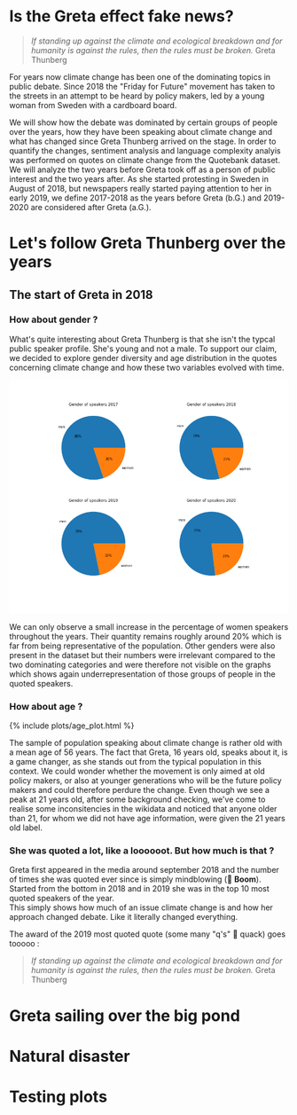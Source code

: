# Is the Greta effect fake news?
> *If standing up against the climate and ecological breakdown and for humanity is against the rules, then the rules must be broken.* Greta Thunberg

For years now climate change has been one of the dominating topics in public debate.
Since 2018 the "Friday for Future" movement has taken to the streets in an attempt to be heard by policy makers, led by a young woman from Sweden with a cardboard board.

We will show how the debate was dominated by certain groups of people over the years, how they have been speaking about climate change and what has changed since Greta Thunberg arrived on the stage. In order to quantify the changes, sentiment analysis and language complexity analyis was performed on quotes on climate change from the Quotebank dataset. We will analyze the two years before Greta took off as a person of public interest and the two years after. As she started protesting in Sweden in August of 2018, but newspapers really started paying attention to her in early 2019, we define 2017-2018 as the years before Greta (b.G.) and 2019-2020 are considered after Greta (a.G.). 

# Let's follow Greta Thunberg over the years
## The start of Greta in 2018
### How about gender ?
What's quite interesting about Greta Thunberg is that she isn't the typcal public speaker profile. She's young and not a male. To support our claim, we decided to explore gender diversity and age distribution in the quotes concerning climate change and how these two variables evolved with time.

![Gender plot](/assets/plots/gender.png)

We can only observe a small increase in the percentage of women speakers throughout the years. Their quantity remains roughly around 20% which is far from being representative of the population. Other genders were also present in the dataset but their numbers were irrelevant compared to the two dominating categories and were therefore not visible on the graphs which shows again underrepresentation of those groups of people in the quoted speakers.  

### How about age ?

{% include plots/age_plot.html %}

The sample of population speaking about climate change is rather old with a mean age of 56 years. The fact that Greta, 16 years old, speaks about it, is a game changer, as she stands out from the typical population in this context. We could wonder whether the movement is only aimed at old policy makers, or also at younger generations who will be the future policy makers and could therefore perdure the change.
Even though we see a peak at 21 years old, after some background checking, we've come to realise some inconsitencies in the wikidata and noticed that anyone older than 21, for whom we did not have age information, were given the 21 years old label.

### She was quoted a lot, like a loooooot. But how much is that ?
Greta first appeared in the media around september 2018 and the number of times she was quoted ever since is simply mindblowing (🤯 **Boom**). Started from the bottom in 2018 and in 2019 she was in the top 10 most quoted speakers of the year. <br>
This simply shows how much of an issue climate change is and how her approach changed debate. Like it literally changed everything. 

The award of the 2019 most quoted quote (some many "q's" 🦆 quack) goes tooooo :
> *If standing up against the climate and ecological breakdown and for humanity is against the rules, then the rules must be broken.* Greta Thunberg

# Greta sailing over the big pond

# Natural disaster

# Testing plots
